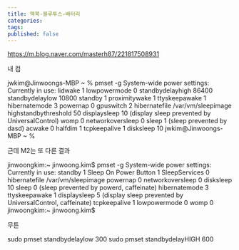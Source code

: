 ```yaml
---
title: 맥북-블루투스-배터리
categories: 
tags: 
published: false
---
```

https://m.blog.naver.com/masterh87/221817508931

내 컴

jwkim@Jinwoongs-MBP ~ % pmset -g
System-wide power settings:
Currently in use:
 lidwake              1
 lowpowermode         0
 standbydelayhigh     86400
 standbydelaylow      10800
 standby              1
 proximitywake        1
 ttyskeepawake        1
 hibernatemode        3
 powernap             0
 gpuswitch            2
 hibernatefile        /var/vm/sleepimage
 highstandbythreshold 50
 displaysleep         10 (display sleep prevented by UniversalControl)
 womp                 0
 networkoversleep     0
 sleep                1 (sleep prevented by dasd)
 acwake               0
 halfdim              1
 tcpkeepalive         1
 disksleep            10
jwkim@Jinwoongs-MBP ~ %

근데 M2는 또 다른 결과

jinwoongkim:~ jinwoong.kim$ pmset -g
System-wide power settings:
Currently in use:
 standby              1
 Sleep On Power Button 1
 SleepServices        0
 hibernatefile        /var/vm/sleepimage
 powernap             0
 networkoversleep     0
 disksleep            10
 sleep                0 (sleep prevented by powerd, caffeinate)
 hibernatemode        3
 ttyskeepawake        1
 displaysleep         5 (display sleep prevented by UniversalControl, caffeinate)
 tcpkeepalive         1
 lowpowermode         0
 womp                 0
jinwoongkim:~ jinwoong.kim$

무튼 

sudo pmset standbydelaylow 300
 sudo pmset standbydelayHIGH 600